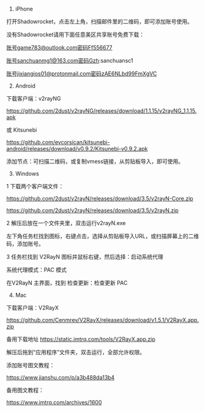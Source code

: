 1. iPhone

打开Shadowrocket，点击左上角，扫描邮件里的二维码，即可添加账号使用。

没有Shadowrocket请用下面任意美区共享账号免费下载：

账号game783@outlook.com密码Ff556677

账号sanchuanmg1@163.com密码Gzh:sanchuansc1

账号jixiangios01@protonmail.com密码zAE6NLbd99FmXgVC

2. Android

下载客户端：v2rayNG

https://github.com/2dust/v2rayNG/releases/download/1.1.15/v2rayNG_1.1.15.apk

或 Kitsunebi

https://github.com/eycorsican/kitsunebi-android/releases/download/v0.9.2/Kitsunebi-v0.9.2.apk

添加节点：可扫描二维码，或复制vmess链接，从剪贴板导入，即可使用。
 
3. Windows

1 下载两个客户端文件：

https://github.com/2dust/v2rayN/releases/download/3.5/v2rayN-Core.zip

https://github.com/2dust/v2rayN/releases/download/3.5/v2rayN.zip

2 解压后放在一个文件夹里，双击运行v2rayN.exe

左下角任务栏找到图标，右键点击，选择从剪贴板导入URL，或扫描屏幕上的二维码，添加账号。
 
3 任务栏找到 V2RayN 图标并鼠标右键，然后选择：启动系统代理

系统代理模式：PAC 模式

在V2RayN 主界面，找到 检查更新：检查更新 PAC

4. Mac

下载客户端：V2RayX

https://github.com/Cenmrev/V2RayX/releases/download/v1.5.1/V2RayX.app.zip

备用下载地址 https://static.imtrq.com/tools/V2RayX.app.zip

解压后拖到“应用程序”文件夹，双击运行，全部允许权限。

添加账号图文教程：

https://www.jianshu.com/p/a3b488da13b4

备用图文教程：

https://www.imtrq.com/archives/1600
